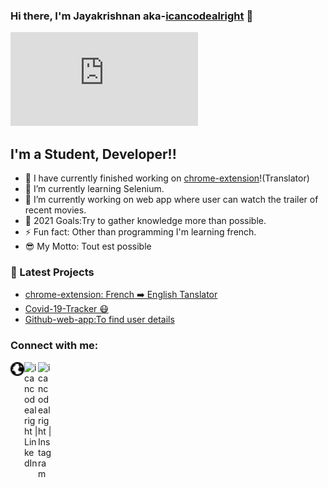 ### Hi there, I'm Jayakrishnan aka-[icancodealright][website] 👋

[![Website](https://img.shields.io/website?label=icancodealright.com&style=for-the-badge&url=https%3A%2F%2icancodealright.com)](icancodealright.com)


## I'm a Student, Developer!!

- 🔭 I have currently finished working on [chrome-extension]!(Translator)
- 🌱 I’m currently learning Selenium.
- 👯 I’m currently working on web app where user can watch the trailer of recent movies.
- 🥅 2021 Goals:Try to gather knowledge more than possible.
- ⚡ Fun fact: Other than programming I'm learning french.
- 😎 My Motto: Tout est possible


### 📕 Latest Projects

<!-- BLOG-POST-LIST:START -->
- [chrome-extension: French ➡️ English Tanslator](https://github.com/icancodealright/chrome-translator-extension)
- [Covid-19-Tracker 😷](https://icancodealright.github.io/covid-tracker-app/)
- [Github-web-app:To find user details](https://icancodealright.github.io/github-user-webapp)
<!-- BLOG-POST-LIST:END -->


### Connect with me:

[<img align="left" alt="icancodealright" width="22px" src="https://raw.githubusercontent.com/iconic/open-iconic/master/svg/globe.svg" />][website]
[<img align="left" alt="icancodealright | LinkedIn" width="22px" src="https://cdn.jsdelivr.net/npm/simple-icons@v3/icons/linkedin.svg" />][linkedin]
[<img align="left" alt="icancodealright | Instagram" width="22px" src="https://cdn.jsdelivr.net/npm/simple-icons@v3/icons/instagram.svg" />][instagram]


[website]:https://github.com/icancodealright
[chrome-extension]: https://github.com/icancodealright/chrome-translator-extension
[instagram]:https://www.instagram.com/krishna999.info/?hl=en
[linkedin]: https://github.com/icancodealright
